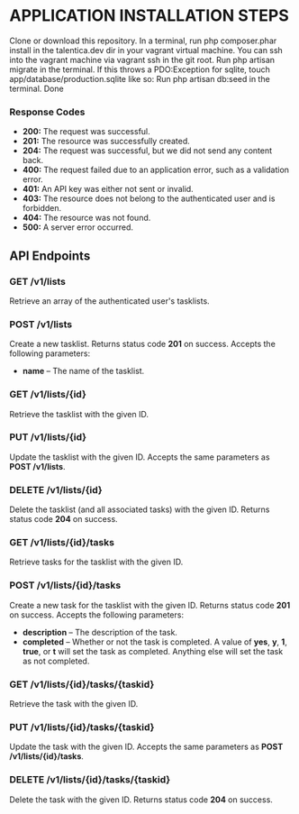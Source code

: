 APPLICATION INSTALLATION STEPS
===============================
Clone or download this repository.
In a terminal, run php composer.phar install in the talentica.dev dir in your vagrant virtual machine. You can ssh into the vagrant machine via vagrant ssh in the git root.
Run php artisan migrate in the terminal.
If this throws a PDO:Exception for sqlite, touch app/database/production.sqlite like so:
Run php artisan db:seed in the terminal.
Done
### Response Codes

* **200:** The request was successful.
* **201:** The resource was successfully created.
* **204:** The request was successful, but we did not send any content back.
* **400:** The request failed due to an application error, such as a validation error.
* **401:** An API key was either not sent or invalid.
* **403:** The resource does not belong to the authenticated user and is forbidden.
* **404:** The resource was not found.
* **500:** A server error occurred.

## API Endpoints

### GET /v1/lists

Retrieve an array of the authenticated user's tasklists.

### POST /v1/lists

Create a new tasklist. Returns status code **201** on success. Accepts the following parameters:

* **name** &ndash; The name of the tasklist.

### GET /v1/lists/{id}

Retrieve the tasklist with the given ID.

### PUT /v1/lists/{id}

Update the tasklist with the given ID. Accepts the same parameters as **POST /v1/lists**.

### DELETE /v1/lists/{id}

Delete the tasklist (and all associated tasks) with the given ID. Returns status code **204** on success.

### GET /v1/lists/{id}/tasks

Retrieve tasks for the tasklist with the given ID.

### POST /v1/lists/{id}/tasks

Create a new task for the tasklist with the given ID. Returns status code **201** on success. Accepts the following parameters:

* **description** &ndash; The description of the task.
* **completed** &ndash; Whether or not the task is completed. A value of **yes**, **y**, **1**, **true**, or **t** will set the task as completed. Anything else will set the task as not completed.

### GET /v1/lists/{id}/tasks/{taskid}

Retrieve the task with the given ID.

### PUT /v1/lists/{id}/tasks/{taskid}

Update the task with the given ID. Accepts the same parameters as **POST /v1/lists/{id}/tasks**.

### DELETE /v1/lists/{id}/tasks/{taskid}

Delete the task with the given ID. Returns status code **204** on success.

